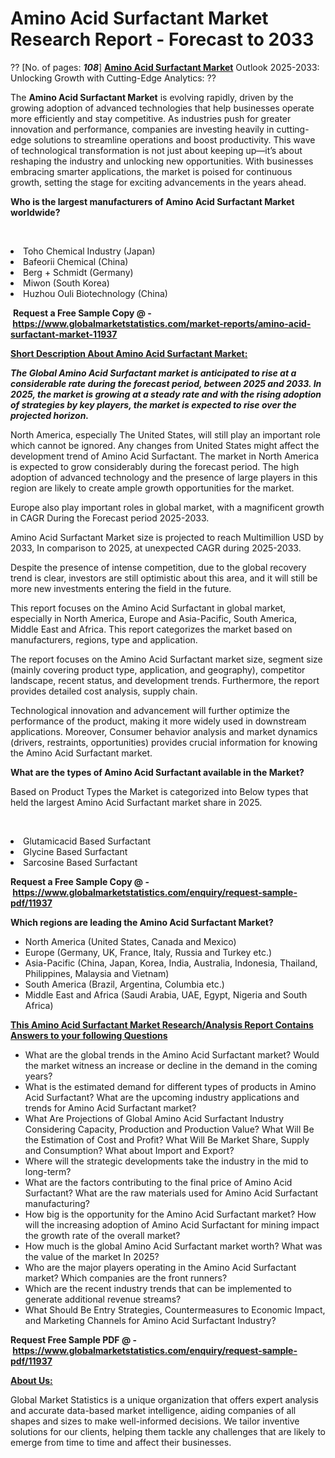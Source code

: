 <H1>Amino Acid Surfactant Market Research Report - Forecast to 2033</H1><p>?? [No. of pages:&nbsp;<strong><em>108</em></strong>]&nbsp;<strong><a href="https://www.globalmarketstatistics.com/market-reports/amino-acid-surfactant-market-11937">Amino Acid Surfactant&nbsp;Market</a></strong>&nbsp;Outlook 2025-2033: Unlocking Growth with Cutting-Edge Analytics: ??</p><p>The <strong>Amino Acid Surfactant Market</strong> is evolving rapidly, driven by the growing adoption of advanced technologies that help businesses operate more efficiently and stay competitive. As industries push for greater innovation and performance, companies are investing heavily in cutting-edge solutions to streamline operations and boost productivity. This wave of technological transformation is not just about keeping up&mdash;it&rsquo;s about reshaping the industry and unlocking new opportunities. With businesses embracing smarter applications, the market is poised for continuous growth, setting the stage for exciting advancements in the years ahead.</p><p><strong>Who is the largest manufacturers of Amino Acid Surfactant Market worldwide?</strong></p><p>&nbsp;<li>Toho Chemical Industry (Japan) <li>Bafeorii Chemical (China) <li>Berg + Schmidt (Germany) <li>Miwon (South Korea) <li>Huzhou Ouli Biotechnology (China)</p><p>&nbsp;<strong>Request a Free Sample Copy @ -&nbsp;<a href="https://www.globalmarketstatistics.com/market-reports/amino-acid-surfactant-market-11937">https://www.globalmarketstatistics.com/market-reports/amino-acid-surfactant-market-11937</a></strong></p><p><strong><u>Short Description About Amino Acid Surfactant Market:</u></strong></p><p><strong><em>The Global Amino Acid Surfactant market is anticipated to rise at a considerable rate during the forecast period, between 2025 and 2033. In 2025, the market is growing at a steady rate and with the rising adoption of strategies by key players, the market is expected to rise over the projected horizon.</em></strong></p><p>North America, especially The United States, will still play an important role which cannot be ignored. Any changes from United States might affect the development trend of Amino Acid Surfactant. The market in North America is expected to grow considerably during the forecast period. The high adoption of advanced technology and the presence of large players in this region are likely to create ample growth opportunities for the market.</p><p>Europe also play important roles in global market, with a magnificent growth in CAGR During the Forecast period 2025-2033.</p><p>Amino Acid Surfactant Market size is projected to reach Multimillion USD by 2033, In comparison to 2025, at unexpected CAGR during 2025-2033.</p><p>Despite the presence of intense competition, due to the global recovery trend is clear, investors are still optimistic about this area, and it will still be more new investments entering the field in the future.</p><p>This report focuses on the Amino Acid Surfactant in global market, especially in North America, Europe and Asia-Pacific, South America, Middle East and Africa. This report categorizes the market based on manufacturers, regions, type and application.</p><p>The report focuses on the Amino Acid Surfactant market size, segment size (mainly covering product type, application, and geography), competitor landscape, recent status, and development trends. Furthermore, the report provides detailed cost analysis, supply chain.</p><p>Technological innovation and advancement will further optimize the performance of the product, making it more widely used in downstream applications. Moreover, Consumer behavior analysis and market dynamics (drivers, restraints, opportunities) provides crucial information for knowing the Amino Acid Surfactant market.</p><p><strong>What are the types of Amino Acid Surfactant available in the Market?</strong></p><p>Based on Product Types the Market is categorized into Below types that held the largest Amino Acid Surfactant market share in 2025.</p><p>&nbsp;<li>Glutamicacid Based Surfactant<li> Glycine Based Surfactant<li> Sarcosine Based Surfactant&nbsp;</p><p><strong>Request a Free Sample Copy @ -&nbsp;<a href="https://www.globalmarketstatistics.com/enquiry/request-sample-pdf/11937">https://www.globalmarketstatistics.com/enquiry/request-sample-pdf/11937</a></strong></p><p><strong>Which regions are leading the Amino Acid Surfactant Market?</strong></p><ul><li>North America (United States, Canada and Mexico)</li><li>Europe (Germany, UK, France, Italy, Russia and Turkey etc.)</li><li>Asia-Pacific (China, Japan, Korea, India, Australia, Indonesia, Thailand, Philippines, Malaysia and Vietnam)</li><li>South America (Brazil, Argentina, Columbia etc.)</li><li>Middle East and Africa (Saudi Arabia, UAE, Egypt, Nigeria and South Africa)</li></ul><p><strong><u>This Amino Acid Surfactant Market Research/Analysis Report Contains Answers to your following Questions</u></strong></p><ul><li>What are the global trends in the Amino Acid Surfactant market? Would the market witness an increase or decline in the demand in the coming years?</li><li>What is the estimated demand for different types of products in Amino Acid Surfactant? What are the upcoming industry applications and trends for Amino Acid Surfactant market?</li><li>What Are Projections of Global Amino Acid Surfactant Industry Considering Capacity, Production and Production Value? What Will Be the Estimation of Cost and Profit? What Will Be Market Share, Supply and Consumption? What about Import and Export?</li><li>Where will the strategic developments take the industry in the mid to long-term?</li><li>What are the factors contributing to the final price of Amino Acid Surfactant? What are the raw materials used for Amino Acid Surfactant manufacturing?</li><li>How big is the opportunity for the Amino Acid Surfactant market? How will the increasing adoption of Amino Acid Surfactant for mining impact the growth rate of the overall market?</li><li>How much is the global Amino Acid Surfactant market worth? What was the value of the market In 2025?</li><li>Who are the major players operating in the Amino Acid Surfactant market? Which companies are the front runners?</li><li>Which are the recent industry trends that can be implemented to generate additional revenue streams?</li><li>What Should Be Entry Strategies, Countermeasures to Economic Impact, and Marketing Channels for Amino Acid Surfactant Industry?</li></ul><p><strong>Request Free Sample PDF @ -&nbsp;<a href="https://www.globalmarketstatistics.com/enquiry/request-sample-pdf/11937">https://www.globalmarketstatistics.com/enquiry/request-sample-pdf/11937</a></strong></p><p><strong><u>About Us:</u></strong></p><p>Global Market Statistics&nbsp;is a unique organization that offers expert analysis and accurate data-based market intelligence, aiding companies of all shapes and sizes to make well-informed decisions. We tailor inventive solutions for our clients, helping them tackle any challenges that are likely to emerge from time to time and affect their businesses.</p>
